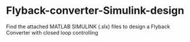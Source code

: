 # Flyback-converter-Simulink-design
Find the attached MATLAB SIMULINK (.slx) files to design a Flyback Converter with closed loop controlling
